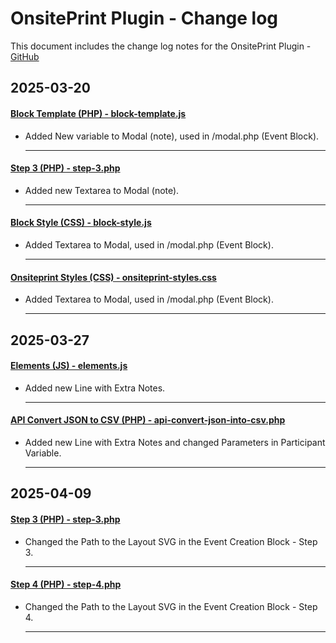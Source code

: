 # OnsitePrint Plugin - Change log

This document includes the change log notes for the OnsitePrint Plugin - [GitHub](https://github.com/groskopf/onsite-print-demo)


## 2025-03-20

#### [Block Template (PHP) - block-template.js](blocks/event/block-template.php)
- Added New variable to Modal (note), used in /modal.php (Event Block).

    ---

#### [Step 3 (PHP) - step-3.php](blocks/event/block-template-parts/modal.php)
- Added new Textarea to Modal (note).

    ---

#### [Block Style (CSS) - block-style.js](blocks/event-creation/block-style.css)
- Added Textarea to Modal, used in /modal.php (Event Block).

    ---

#### [Onsiteprint Styles (CSS) - onsiteprint-styles.css](assets/css/onsiteprint-styles.css)
- Added Textarea to Modal, used in /modal.php (Event Block).

    ---

## 2025-03-27

#### [Elements (JS) - elements.js](assets/js/elements.js)
- Added new Line with Extra Notes.

    ---

#### [API Convert JSON to CSV (PHP) - api-convert-json-into-csv.php](assets/api/convert-files/api-convert-json-into-csv.php)
- Added new Line with Extra Notes and changed Parameters in Participant Variable.

    ---

## 2025-04-09

#### [Step 3 (PHP) - step-3.php](blocks/event-creation/block-template-parts/block-form/steps/step-3.php)
- Changed the Path to the Layout SVG in the Event Creation Block - Step 3.

    ---

#### [Step 4 (PHP) - step-4.php](blocks/event-creation/block-template-parts/block-form/steps/step-4.php)
- Changed the Path to the Layout SVG in the Event Creation Block - Step 4.

    ---